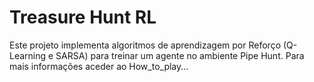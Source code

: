 # Treasure Hunt RL

Este projeto implementa algoritmos de aprendizagem por Reforço (Q-Learning e SARSA) para treinar um agente no ambiente Pipe Hunt.
Para mais informações aceder ao How_to_play...


